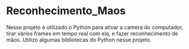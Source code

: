 # Reconhecimento_Maos
Nesse projeto é utilizado o Python para ativar a camera do computador, tirar vários frames em tempo real com ela, e fazer reconhecimento de mãos. Utilizo algumas bibliotecas do Python nesse projeto.
